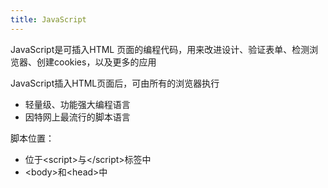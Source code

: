 ```yaml
---
title: JavaScript
---
```


JavaScript是可插入HTML 页面的编程代码，用来改进设计、验证表单、检测浏览器、创建cookies，以及更多的应用

JavaScript插入HTML页面后，可由所有的浏览器执行

+ 轻量级、功能强大编程语言
+ 因特网上最流行的脚本语言

脚本位置：

+ 位于\<script>与\</script>标签中
+ \<body>和\<head>中
